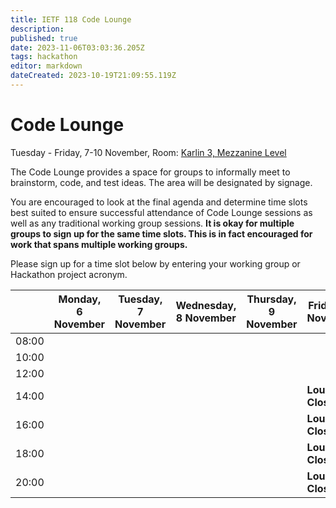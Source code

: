 ```yaml
---
title: IETF 118 Code Lounge
description: 
published: true
date: 2023-11-06T03:03:36.205Z
tags: hackathon
editor: markdown
dateCreated: 2023-10-19T21:09:55.119Z
---
```


# Code Lounge
Tuesday - Friday, 7-10 November, Room: [Karlin 3, Mezzanine Level](https://datatracker.ietf.org/meeting/118/floor-plan)

The Code Lounge provides a space for groups to informally meet to brainstorm, code, and test ideas. The area will be designated by signage. 

You are encouraged to look at the final agenda and determine time slots best suited to ensure successful attendance of Code Lounge sessions as well as any traditional working group sessions. **It is okay for multiple groups to sign up for the same time slots. This is in fact encouraged for work that spans multiple working groups.**

Please sign up for a time slot below by entering your working group or Hackathon project acronym.

|      |  Monday, 6 November | Tuesday, 7 November  | Wednesday, 8 November |  Thursday, 9 November | Friday, 10 November |  
|-------|------|------|------|------|------|
| 08:00 |   |   |       |       |       |
| 10:00 |   |     |      |      |      |
| 12:00 |   |      |      |      |      |     
| 14:00 |   |      |      |      | **Lounge Closed** |
| 16:00 |   |      |      |      | **Lounge Closed** |                         
| 18:00 |   |      |      |      | **Lounge Closed** |  
| 20:00 |   |      |      |     | **Lounge Closed** |
